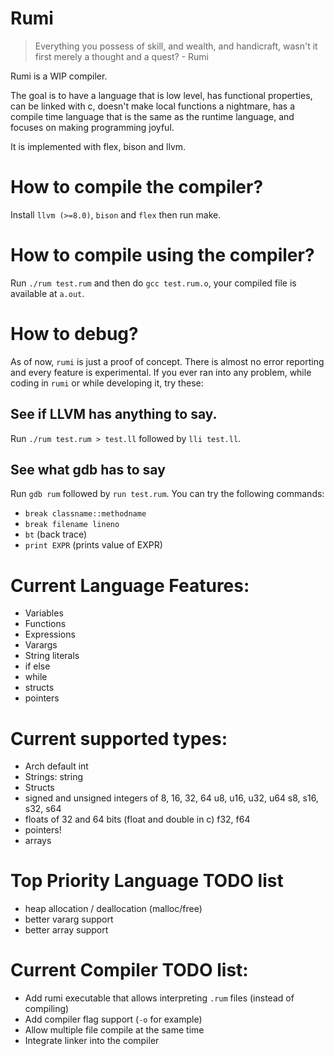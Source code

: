 # Rumi

> Everything you possess of skill, and wealth, and handicraft, wasn't it first merely a thought and a quest? - Rumi

Rumi is a WIP compiler.

The goal is to have a language that is low level, has functional properties, can be linked with c, doesn't make local functions a nightmare, has a compile time language that is the same as the runtime language, and focuses on making programming joyful.

It is implemented with flex, bison and llvm.

# How to compile the compiler?

Install `llvm (>=8.0)`, `bison` and `flex` then run make.

# How to compile using the compiler?

Run `./rum test.rum` and then do `gcc test.rum.o`, your compiled file is available at `a.out`.

# How to debug?

As of now, `rumi` is just a proof of concept. There is almost no error reporting and every feature is experimental. If you ever ran into any problem, while coding in `rumi` or while developing it, try these:

## See if LLVM has anything to say.

Run `./rum test.rum > test.ll` followed by `lli test.ll`.

## See what gdb has to say

Run `gdb rum` followed by `run test.rum`. You can try the following commands:

* `break classname::methodname`
* `break filename lineno`
* `bt` (back trace)
* `print EXPR` (prints value of EXPR)

# Current Language Features:

* Variables
* Functions
* Expressions
* Varargs
* String literals
* if else
* while
* structs
* pointers

# Current supported types:
* Arch default int
* Strings: string
* Structs
* signed and unsigned integers of 8, 16, 32, 64
  u8, u16, u32, u64
  s8, s16, s32, s64
* floats of 32 and 64 bits (float and double in c) f32, f64
* pointers!
* arrays

# Top Priority Language TODO list

* heap allocation / deallocation (malloc/free)
* better vararg support
* better array support

# Current Compiler TODO list:

* Add rumi executable that allows interpreting `.rum` files (instead of compiling)
* Add compiler flag support (`-o` for example)
* Allow multiple file compile at the same time
* Integrate linker into the compiler
